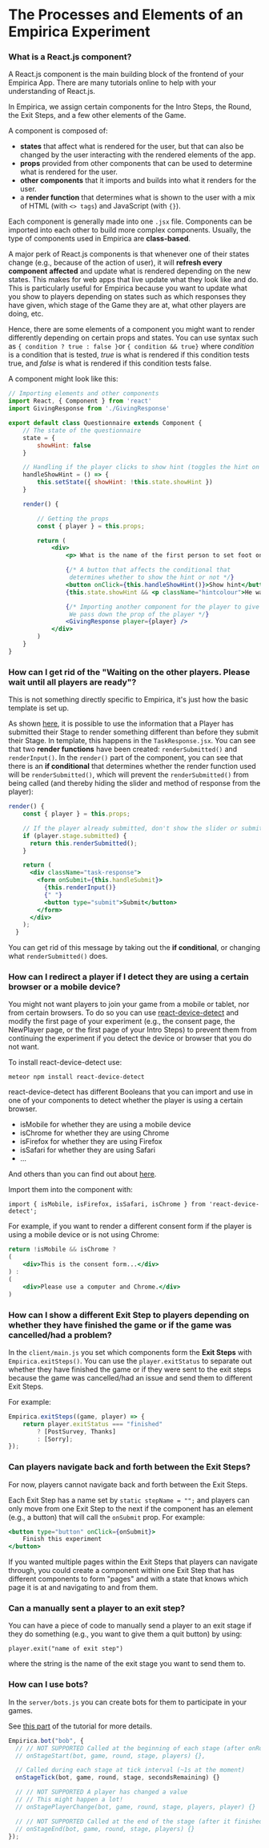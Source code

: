 # The Processes and Elements of an Empirica Experiment

### What is a React.js component?

A React.js component is the main building block of the frontend of your Empirica App. There are many tutorials online to help with your understanding of React.js.

In Empirica, we assign certain components for the Intro Steps, the Round, the Exit Steps, and a few other elements of the Game.

A component is composed of:

* **states** that affect what is rendered for the user, but that can also be changed by the user interacting with the rendered elements of the app.
* **props** provided from other components that can be used to determine what is rendered for the user.
* **other components** that it imports and builds into what it renders for the user.
* a **render function** that determines what is shown to the user with a mix of HTML (with `<> tags`) and JavaScript (with `{}`).

Each component is generally made into one `.jsx` file. Components can be imported into each other to build more complex components. Usually, the type of components used in Empirica are **class-based**.

A major perk of React.js components is that whenever one of their states change (e.g., because of the action of user), it will **refresh every component** **affected** and update what is rendered depending on the new states. This makes for web apps that live update what they look like and do. This is particularly useful for Empirica because you want to update what you show to players depending on states such as which responses they have given, which stage of the Game they are at, what other players are doing, etc.

Hence, there are some elements of a component you might want to render differently depending on certain props and states. You can use syntax such as `{ condition ? true : false }`or `{ condition && true}` where _condition_ is a condition that is tested, _true_ is what is rendered if this condition tests true, and _false_ is what is rendered if this condition tests false.

A component might look like this:

```jsx
// Importing elements and other components
import React, { Component } from 'react'
import GivingResponse from './GivingResponse'

export default class Questionnaire extends Component {
    // The state of the questionnaire
    state = {
        showHint: false
    }

    // Handling if the player clicks to show hint (toggles the hint on and off)
    handleShowHint = () => {
        this.setState({ showHint: !this.state.showHint })
    }

    render() {

        // Getting the props
        const { player } = this.props;

        return (
            <div>
                <p> What is the name of the first person to set foot on the moon?</p>

                {/* A button that affects the conditional that
                 determines whether to show the hint or not */}
                <button onClick={this.handleShowHint()}>Show hint</button>
                {this.state.showHint && <p className="hintcolour">He was American.</p>}

                {/* Importing another component for the player to give their answer.
                 We pass down the prop of the player */}
                <GivingResponse player={player} />
            </div>
        )
    }
}
```

### How can I get rid of the "Waiting on the other players. Please wait until all players are ready"?

This is not something directly specific to Empirica, it's just how the basic template is set up.

&#x20;As shown [here](../overview/lifecycle/customising-when-players-submit-stages.md), it is possible to use the information that a Player has submitted their Stage to render something different than before they submit their Stage. In template, this happens in the `TaskResponse.jsx`.  You can see that two **render functions** have been created: `renderSubmitted()` and `renderInput()`. In the `render()` part of the component, you can see that there is an **if conditional** that determines whether the render function used will be `renderSubmitted()`, which will prevent the `renderSubmitted()` from being called (and thereby hiding the slider and method of response from the player):

```jsx
render() {
    const { player } = this.props;

    // If the player already submitted, don't show the slider or submit button
    if (player.stage.submitted) {
      return this.renderSubmitted();
    }

    return (
      <div className="task-response">
        <form onSubmit={this.handleSubmit}>
          {this.renderInput()}
          {" "}
          <button type="submit">Submit</button>
        </form>
      </div>
    );
  }
```

You can get rid of this message by taking out the **if conditional**, or changing what `renderSubmitted()` does.

### How can I redirect a player if I detect they are using a certain browser or a mobile device?

You might not want players to join your game from a mobile or tablet, nor from certain browsers. To do so you can use [react-device-detect](https://www.npmjs.com/package/react-device-detect) and modify the first page of your experiment (e.g., the consent page, the NewPlayer page, or the first page of your Intro Steps) to prevent them from continuing the experiment if you detect the device or browser that you do not want.

To install react-device-detect use:

```
meteor npm install react-device-detect
```

react-device-detect has different Booleans that you can import and use in one of your components to detect whether the player is using a certain browser.

* isMobile for whether they are using a mobile device
* isChrome for whether they are using Chrome
* isFirefox for whether they are using Firefox
* isSafari for whether they are using Safari
* ...

And others than you can find out about [here](https://www.npmjs.com/package/react-device-detect).

Import them into the component with:

```
import { isMobile, isFirefox, isSafari, isChrome } from 'react-device-detect';
```

For example, if you want to render a different consent form if the player is using a mobile device or is not using Chrome:

```jsx
return !isMobile && isChrome ?
(
    <div>This is the consent form...</div>
) :
(
    <div>Please use a computer and Chrome.</div>
)
```

### How can I show a different Exit Step to players depending on whether they have finished the game or if the game was cancelled/had a problem?

In the `client/main.js` you set which components form the **Exit Steps** with `Empirica.exitSteps()`. You can use the `player.exitStatus` to separate out whether they have finished the game or if they were sent to the exit steps because the game was cancelled/had an issue and send them to different Exit Steps.

For example:

```jsx
Empirica.exitSteps((game, player) => {
    return player.exitStatus === "finished"
        ? [PostSurvey, Thanks]
        : [Sorry];
});
```

### Can players navigate back and forth between the Exit Steps?

For now, players cannot navigate back and forth between the Exit Steps.&#x20;

Each Exit Step has a name set by `static stepName = "";` and players can only move from one Exit Step to the next if the component has an element (e.g., a button) that will call the `onSubmit` prop. For example:

```jsx
<button type="button" onClick={onSubmit}>
    Finish this experiment
</button>
```

If you wanted multiple pages within the Exit Steps that players can navigate through, you could create a component within one Exit Step that has different components to form "pages" and with a state that knows which page it is at and navigating to and from them.

### Can a manually sent a player to an exit step?

You can have a piece of code to manually send a player to an exit stage if they do something (e.g., you want to give them a quit button) by using:

```
player.exit("name of exit step")
```

where the string is the name of the exit stage you want to send them to.

### How can I use bots?

In the `server/bots.js` you can create bots for them to participate in your games.

See [this part](../guides/tutorial-your-first-experiment/part-3-adding-bots.md) of the tutorial for more details.

```jsx
Empirica.bot("bob", {
  // // NOT SUPPORTED Called at the beginning of each stage (after onRoundStart/onStageStart)
  // onStageStart(bot, game, round, stage, players) {},

  // Called during each stage at tick interval (~1s at the moment)
  onStageTick(bot, game, round, stage, secondsRemaining) {}

  // // NOT SUPPORTED A player has changed a value
  // // This might happen a lot!
  // onStagePlayerChange(bot, game, round, stage, players, player) {}

  // // NOT SUPPORTED Called at the end of the stage (after it finished, before onStageEnd/onRoundEnd is called)
  // onStageEnd(bot, game, round, stage, players) {}
});
```
